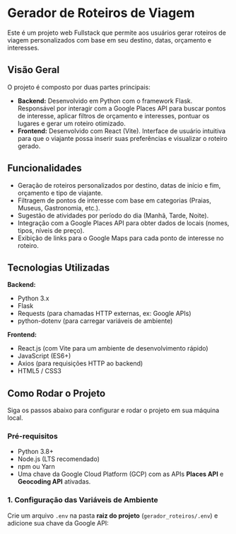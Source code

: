 # Gerador de Roteiros de Viagem

Este é um projeto web Fullstack que permite aos usuários gerar roteiros de viagem personalizados com base em seu destino, datas, orçamento e interesses.

## Visão Geral

O projeto é composto por duas partes principais:

-   **Backend:** Desenvolvido em Python com o framework Flask. Responsável por interagir com a Google Places API para buscar pontos de interesse, aplicar filtros de orçamento e interesses, pontuar os lugares e gerar um roteiro otimizado.
-   **Frontend:** Desenvolvido com React (Vite). Interface de usuário intuitiva para que o viajante possa inserir suas preferências e visualizar o roteiro gerado.

## Funcionalidades

-   Geração de roteiros personalizados por destino, datas de início e fim, orçamento e tipo de viajante.
-   Filtragem de pontos de interesse com base em categorias (Praias, Museus, Gastronomia, etc.).
-   Sugestão de atividades por período do dia (Manhã, Tarde, Noite).
-   Integração com a Google Places API para obter dados de locais (nomes, tipos, níveis de preço).
-   Exibição de links para o Google Maps para cada ponto de interesse no roteiro.

## Tecnologias Utilizadas

**Backend:**
-   Python 3.x
-   Flask
-   Requests (para chamadas HTTP externas, ex: Google APIs)
-   python-dotenv (para carregar variáveis de ambiente)

**Frontend:**
-   React.js (com Vite para um ambiente de desenvolvimento rápido)
-   JavaScript (ES6+)
-   Axios (para requisições HTTP ao backend)
-   HTML5 / CSS3

## Como Rodar o Projeto

Siga os passos abaixo para configurar e rodar o projeto em sua máquina local.

### Pré-requisitos

-   Python 3.8+
-   Node.js (LTS recomendado)
-   npm ou Yarn
-   Uma chave da Google Cloud Platform (GCP) com as APIs **Places API** e **Geocoding API** ativadas.

### 1. Configuração das Variáveis de Ambiente

Crie um arquivo `.env` na pasta **raiz do projeto** (`gerador_roteiros/.env`) e adicione sua chave da Google API:
